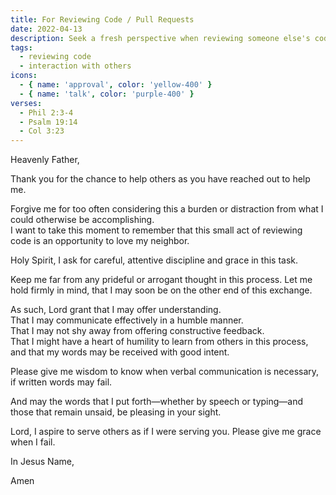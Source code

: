 ```yaml
---
title: For Reviewing Code / Pull Requests
date: 2022-04-13
description: Seek a fresh perspective when reviewing someone else's code.
tags:
  - reviewing code
  - interaction with others
icons:
  - { name: 'approval', color: 'yellow-400' }
  - { name: 'talk', color: 'purple-400' }
verses:
  - Phil 2:3-4
  - Psalm 19:14
  - Col 3:23
---
```


Heavenly Father,

Thank you for the chance to help others as you have reached out to help me.

Forgive me for too often considering this a burden or distraction from what I could otherwise be accomplishing.<br/>
I want to take this moment to remember that this small act of reviewing code is an opportunity to love my neighbor.

Holy Spirit, I ask for careful, attentive discipline and grace in this task.

Keep me far from any prideful or arrogant thought in this process.
Let me hold firmly in mind, that I may soon be on the other end of this exchange.

As such, Lord grant that I may offer understanding.<br/>
That I may communicate effectively in a humble manner.<br/>
That I may not shy away from offering constructive feedback.<br/>
That I might have a heart of humility to learn from others in this process, and that my words may be received with good intent.

Please give me wisdom to know when verbal communication is necessary, if written words may fail.

And may the words that I put forth—whether by speech or typing—and those that remain unsaid, be pleasing in your sight.

Lord, I aspire to serve others as if I were serving you. Please give me grace when I fail.

In Jesus Name,

Amen
